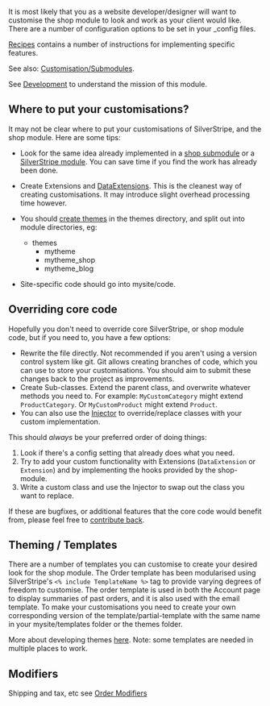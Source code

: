 It is most likely that you as a website developer/designer will want to customise the shop module to look and work as your client would like.  There are a number of configuration options to be set in your _config files.

[Recipes](01_Recipes) contains a number of instructions for implementing specific features.

See also: [Customisation/Submodules](Submodules.md).

See [Development](../03_How_It_Works/Development.md) to understand the mission of this module.

## Where to put your customisations?

It may not be clear where to put your customisations of SilverStripe, and the shop module.
Here are some tips:

 * Look for the same idea already implemented in a [shop submodule](Submodules.md) or a [SilverStripe module](http://addons.silverstripe.org/).
 You can save time if you find the work has already been done.
 * Create Extensions and [DataExtensions](http://doc.silverstripe.org/framework/en/reference/dataextension).
 This is the cleanest way of creating customisations. It may introduce slight overhead processing time however.
 * You should [create themes](http://docs.silverstripe.org/en/developer_guides/templates/themes/) in the themes directory, and split out into module directories, eg:
 	* themes
 		* mytheme
 		* mytheme_shop
 		* mytheme_blog

 * Site-specific code should go into mysite/code.

## Overriding core code

Hopefully you don't need to override core SilverStripe, or shop module code, but if you need to, you have a few options:

 * Rewrite the file directly. Not recommended if you aren't using a version control system
 like git. Git allows creating branches of code, which you can use to store your customisations. You should aim to submit these changes back to the project as improvements.
 * Create Sub-classes. Extend the parent class, and overwrite whatever methods you need to. For example:
 `MyCustomCategory` might extend `ProductCategory`. Or `MyCustomProduct` might extend `Product`. 
 * You can also use the [Injector](https://docs.silverstripe.org/en/developer_guides/extending/injector/) to override/replace classes with your custom implementation.

This should *always* be your preferred order of doing things:

 1. Look if there's a config setting that already does what you need.
 2. Try to add your custom functionality with Extensions (`DataExtension` or `Extension`) and by implementing the hooks provided by the shop-module.
 3. Write a custom class and use the Injector to swap out the class you want to replace.
 
If these are bugfixes, or additional features that the core code would benefit from, please feel free to [contribute back](Contributing.md).

## Theming / Templates

There are a number of templates you can customise to create your desired look for the shop module.
The Order template has been modularised using SilverStripe's `<% include TemplateName %>` tag to provide
varying degrees of freedom to customise. The order template is used in both the Account page to display
summaries of past orders, and it is also used with the email template.
To make your customisations you need to create your own corresponding version of the
template/partial-template with the same name in your mysite/templates folder or the themes folder.

More about developing themes [here](http://docs.silverstripe.org/en/developer_guides/templates/themes/).
Note: some templates are needed in multiple places to work.

## Modifiers

Shipping and tax, etc see [Order Modifiers](../03_How_It_Works/Order_Modifiers.md)